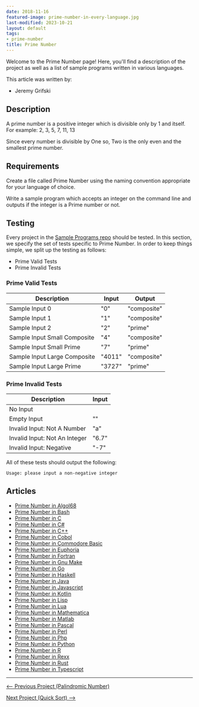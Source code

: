 ```yaml
---
date: 2018-11-16
featured-image: prime-number-in-every-language.jpg
last-modified: 2023-10-21
layout: default
tags:
- prime-number
title: Prime Number
---
```


Welcome to the Prime Number page! Here, you'll find a description of the project as well as a list of sample programs written in various languages.

This article was written by:

- Jeremy Grifski

## Description

A prime number is a positive integer which is divisible only by 1 and itself.
For example: 2, 3, 5, 7, 11, 13

Since every number is divisible by One so, Two is the only even and the
smallest prime number.


## Requirements

Create a file called Prime Number using the naming
convention appropriate for your language of choice.

Write a sample program which accepts an integer on the command line
and outputs if the integer is a Prime number or not.


## Testing

Every project in the [Sample Programs repo](https://github.com/TheRenegadeCoder/sample-programs) should be tested.
In this section, we specify the set of tests specific to Prime Number.
In order to keep things simple, we split up the testing as follows:

- Prime Valid Tests
- Prime Invalid Tests

### Prime Valid Tests

| Description | Input | Output |
| ----------- | ----- | ------ |
| Sample Input 0 | "0" | "composite" |
| Sample Input 1 | "1" | "composite" |
| Sample Input 2 | "2" | "prime" |
| Sample Input Small Composite | "4" | "composite" |
| Sample Input Small Prime | "7" | "prime" |
| Sample Input Large Composite | "4011" | "composite" |
| Sample Input Large Prime | "3727" | "prime" |

### Prime Invalid Tests

| Description | Input |
| ----------- | ----- |
| No Input |  |
| Empty Input | "" |
| Invalid Input: Not A Number | "a" |
| Invalid Input: Not An Integer | "6.7" |
| Invalid Input: Negative | "-7" |

All of these tests should output the following:

```
Usage: please input a non-negative integer
```


## Articles

- [Prime Number in Algol68](https://sampleprograms.io/projects/prime-number/algol68)
- [Prime Number in Bash](https://sampleprograms.io/projects/prime-number/bash)
- [Prime Number in C](https://sampleprograms.io/projects/prime-number/c)
- [Prime Number in C#](https://sampleprograms.io/projects/prime-number/c-sharp)
- [Prime Number in C++](https://sampleprograms.io/projects/prime-number/c-plus-plus)
- [Prime Number in Cobol](https://sampleprograms.io/projects/prime-number/cobol)
- [Prime Number in Commodore Basic](https://sampleprograms.io/projects/prime-number/commodore-basic)
- [Prime Number in Euphoria](https://sampleprograms.io/projects/prime-number/euphoria)
- [Prime Number in Fortran](https://sampleprograms.io/projects/prime-number/fortran)
- [Prime Number in Gnu Make](https://sampleprograms.io/projects/prime-number/gnu-make)
- [Prime Number in Go](https://sampleprograms.io/projects/prime-number/go)
- [Prime Number in Haskell](https://sampleprograms.io/projects/prime-number/haskell)
- [Prime Number in Java](https://sampleprograms.io/projects/prime-number/java)
- [Prime Number in Javascript](https://sampleprograms.io/projects/prime-number/javascript)
- [Prime Number in Kotlin](https://sampleprograms.io/projects/prime-number/kotlin)
- [Prime Number in Lisp](https://sampleprograms.io/projects/prime-number/lisp)
- [Prime Number in Lua](https://sampleprograms.io/projects/prime-number/lua)
- [Prime Number in Mathematica](https://sampleprograms.io/projects/prime-number/mathematica)
- [Prime Number in Matlab](https://sampleprograms.io/projects/prime-number/matlab)
- [Prime Number in Pascal](https://sampleprograms.io/projects/prime-number/pascal)
- [Prime Number in Perl](https://sampleprograms.io/projects/prime-number/perl)
- [Prime Number in Php](https://sampleprograms.io/projects/prime-number/php)
- [Prime Number in Python](https://sampleprograms.io/projects/prime-number/python)
- [Prime Number in R](https://sampleprograms.io/projects/prime-number/r)
- [Prime Number in Rexx](https://sampleprograms.io/projects/prime-number/rexx)
- [Prime Number in Rust](https://sampleprograms.io/projects/prime-number/rust)
- [Prime Number in Typescript](https://sampleprograms.io/projects/prime-number/typescript)

***

<nav class="project-nav">

<div id="prev" markdown="1">

[<-- Previous Project (Palindromic Number)](https://sampleprograms.io/projects/palindromic-number)

</div>

<div id="next" markdown="1">

[Next Project (Quick Sort) -->](https://sampleprograms.io/projects/quick-sort)

</div>

</nav>